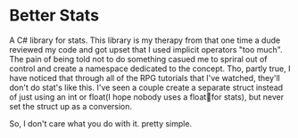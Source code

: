 # Better Stats
A C# library for stats. This library is my therapy from that one time a dude reviewed my code and got upset that I used implicit operators "too much". The pain of being told not to do something casued me to spriral out of control and create a namespace dedicated to the concept. Tho, partly true, I have noticed that through all of the RPG tutorials that I've watched, they'll don't do stat's like this. I've seen a couple create a separate struct instead of just using an int or float(I hope nobody uses a float😬for stats), but never set the struct up as a conversion.

So, I don't care what you do with it. pretty simple.
